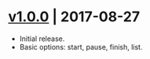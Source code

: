 # [v1.0.0] | 2017-08-27

* Initial release.
* Basic options: start, pause, finish, list.

[v1.0.0]:(https://github.com/mvmjacobs/timetracking/releases/tag/v1.0.0)
